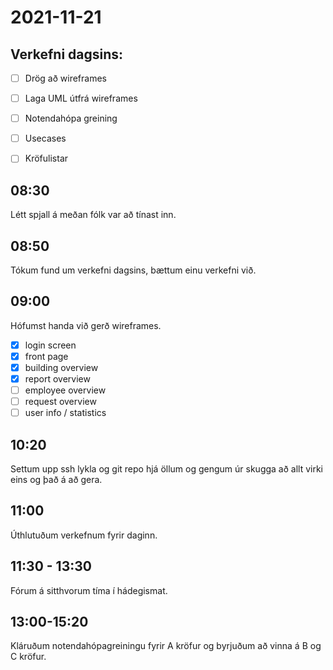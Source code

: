 # 2021-11-21


## Verkefni dagsins:
- [ ] Drög að wireframes

- [ ] Laga UML útfrá wireframes

- [ ] Notendahópa greining
- [ ] Usecases 
- [ ] Kröfulistar


## 08:30

Létt spjall á meðan fólk var að tínast inn.

## 08:50

Tókum fund um verkefni dagsins, bættum einu verkefni við.


## 09:00

Hófumst handa við gerð wireframes.
 - [x] login screen
 - [x] front page
 - [x] building overview
 - [x] report overview
 - [ ] employee overview
 - [ ] request overview
 - [ ] user info / statistics 

## 10:20 

Settum upp ssh lykla og git repo hjá öllum og gengum úr skugga að allt virki eins og það á að gera.

## 11:00

Úthlutuðum verkefnum fyrir daginn.


## 11:30  - 13:30
Fórum á sitthvorum tíma í hádegismat.

## 13:00-15:20
Kláruðum notendahópagreiningu fyrir A kröfur og byrjuðum að vinna á B og C kröfur.

